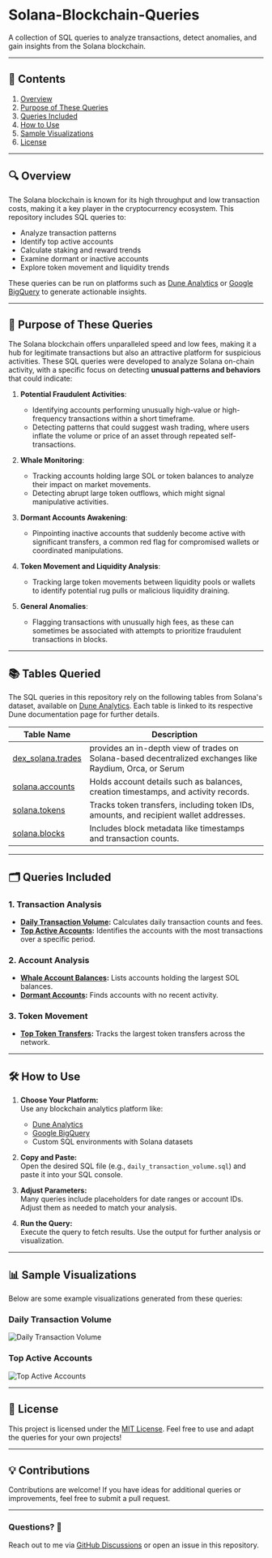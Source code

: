 # Solana-Blockchain-Queries
A collection of SQL queries to analyze transactions, detect anomalies, and gain insights from the Solana blockchain.

---

## 📄 **Contents**
1. [Overview](#overview)
2. [Purpose of These Queries](#purpose-of-these-queries)
3. [Queries Included](#queries-included)
4. [How to Use](#how-to-use)
5. [Sample Visualizations](#sample-visualizations)
6. [License](#license)

---

## 🔍 **Overview**
The Solana blockchain is known for its high throughput and low transaction costs, making it a key player in the cryptocurrency ecosystem. This repository includes SQL queries to:
- Analyze transaction patterns
- Identify top active accounts
- Calculate staking and reward trends
- Examine dormant or inactive accounts
- Explore token movement and liquidity trends

These queries can be run on platforms such as [Dune Analytics](https://dune.com/) or [Google BigQuery](https://cloud.google.com/bigquery) to generate actionable insights.

---

## 🎯 **Purpose of These Queries**
The Solana blockchain offers unparalleled speed and low fees, making it a hub for legitimate transactions but also an attractive platform for suspicious activities. These SQL queries were developed to analyze Solana on-chain activity, with a specific focus on detecting **unusual patterns and behaviors** that could indicate:

1. **Potential Fraudulent Activities**:  
   - Identifying accounts performing unusually high-value or high-frequency transactions within a short timeframe.
   - Detecting patterns that could suggest wash trading, where users inflate the volume or price of an asset through repeated self-transactions.

2. **Whale Monitoring**:  
   - Tracking accounts holding large SOL or token balances to analyze their impact on market movements.
   - Detecting abrupt large token outflows, which might signal manipulative activities.

3. **Dormant Accounts Awakening**:  
   - Pinpointing inactive accounts that suddenly become active with significant transfers, a common red flag for compromised wallets or coordinated manipulations.

4. **Token Movement and Liquidity Analysis**:  
   - Tracking large token movements between liquidity pools or wallets to identify potential rug pulls or malicious liquidity draining.

5. **General Anomalies**:  
   - Flagging transactions with unusually high fees, as these can sometimes be associated with attempts to prioritize fraudulent transactions in blocks.

---
## 📚 **Tables Queried**
The SQL queries in this repository rely on the following tables from Solana's dataset, available on [Dune Analytics](https://dune.com/). Each table is linked to its respective Dune documentation page for further details.

| Table Name                     | Description                                                                                  |
|--------------------------------|----------------------------------------------------------------------------------------------|
| [dex_solana.trades](https://docs.dune.com/data-catalog/curated/solana/trading/solana-dex-trades#functional-overview) | provides an in-depth view of trades on Solana-based decentralized exchanges like Raydium, Orca, or Serum                      |
| [solana.accounts](https://docs.dune.com/data-catalog/solana/account-activity/)       | Holds account details such as balances, creation timestamps, and activity records.       |
| [solana.tokens](https://dune.com/docs/tables/solana/tokens/)           | Tracks token transfers, including token IDs, amounts, and recipient wallet addresses.    |
| [solana.blocks](https://dune.com/docs/tables/solana/blocks/)           | Includes block metadata like timestamps and transaction counts.                          |

---

## 🗂 **Queries Included**
### **1. Transaction Analysis**
- **[Daily Transaction Volume](queries/transactions/daily_transaction_volume.sql):** Calculates daily transaction counts and fees.
- **[Top Active Accounts](queries/transactions/top_active_accounts.sql):** Identifies the accounts with the most transactions over a specific period.

### **2. Account Analysis**
- **[Whale Account Balances](queries/accounts/whale_balances.sql):** Lists accounts holding the largest SOL balances.
- **[Dormant Accounts](queries/accounts/dormant_accounts.sql):** Finds accounts with no recent activity.

### **3. Token Movement**
- **[Top Token Transfers](queries/tokens/top_token_transfers.sql):** Tracks the largest token transfers across the network.

---

## 🛠 **How to Use**
1. **Choose Your Platform:**  
   Use any blockchain analytics platform like:
   - [Dune Analytics](https://dune.com/)
   - [Google BigQuery](https://cloud.google.com/bigquery)
   - Custom SQL environments with Solana datasets

2. **Copy and Paste:**  
   Open the desired SQL file (e.g., `daily_transaction_volume.sql`) and paste it into your SQL console.

3. **Adjust Parameters:**  
   Many queries include placeholders for date ranges or account IDs. Adjust them as needed to match your analysis.

4. **Run the Query:**  
   Execute the query to fetch results. Use the output for further analysis or visualization.

---

## 📊 **Sample Visualizations**
Below are some example visualizations generated from these queries:

### **Daily Transaction Volume**
![Daily Transaction Volume](assets/charts/daily_volume_chart.png)

### **Top Active Accounts**
![Top Active Accounts](assets/charts/top_accounts_pie.png)

---

## 📜 **License**
This project is licensed under the [MIT License](LICENSE). Feel free to use and adapt the queries for your own projects!

---

## 💡 **Contributions**
Contributions are welcome! If you have ideas for additional queries or improvements, feel free to submit a pull request.

---

### Questions? 🤔  
Reach out to me via [GitHub Discussions](#) or open an issue in this repository.
